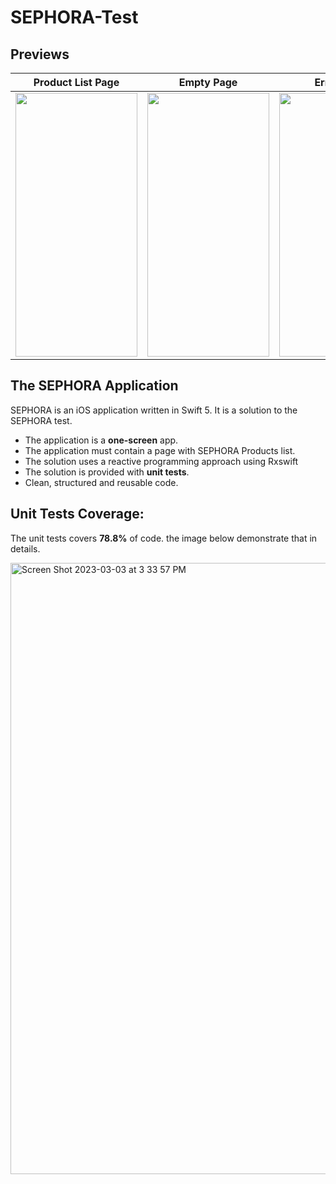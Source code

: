 # SEPHORA-Test

## Previews


| Product List Page   | Empty Page | Error Page |
| ------------- | ------------- | ------------- |
| <img src="https://user-images.githubusercontent.com/47795828/222748221-68f3bcc0-e3de-45f0-9b4d-8c0fe34b5990.png" width="195" height="422">  | <img src="https://user-images.githubusercontent.com/47795828/222751928-7f1cd41c-e05f-4469-aa5b-9957ca18ae34.png" width="195" height="422">  | <img src="https://user-images.githubusercontent.com/47795828/222748605-4baade40-2db4-425f-8f4e-f8c6d6ab9c82.png" width="195" height="422">

## The SEPHORA Application

SEPHORA is an iOS application written in Swift 5. It is a solution to the SEPHORA test.

- The application is a **one-screen** app.
- The application must contain a page with SEPHORA Products list.
- The solution uses a reactive programming approach using Rxswift
- The solution is provided with **unit tests**. 
- Clean, structured and reusable code.


## Unit Tests Coverage: 

The unit tests covers **78.8%** of code. the image below demonstrate that in details. 


<img width="978" alt="Screen Shot 2023-03-03 at 3 33 57 PM" src="https://user-images.githubusercontent.com/47795828/222747384-05b8da3a-4aac-4437-aad3-fccac337dd2c.png">

